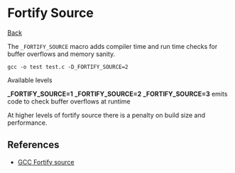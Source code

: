 # Fortify Source

[Back](../../index.md)

The `_FORTIFY_SOURCE` macro adds compiler time and run time checks for buffer overflows and memory sanity.

```
gcc -o test test.c -D_FORTIFY_SOURCE=2
```

Available levels

**\_FORTIFY\_SOURCE=1**
**\_FORTIFY\_SOURCE=2**
**\_FORTIFY\_SOURCE=3** emits code to check buffer overflows at runtime

At higher levels of fortify source there is a penalty on build size and performance.

## References

- [GCC Fortify source](https://developers.redhat.com/articles/2022/09/17/gccs-new-fortification-level#2__better_fortification_coverage)

